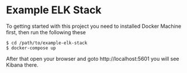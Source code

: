 # Example ELK Stack

To getting started with this project you need to installed Docker Machine first, then run the following these

```
$ cd /path/to/example-elk-stack
$ docker-compose up
```

After that open your browser and goto http://localhost:5601 you will see Kibana there.
